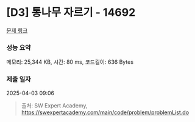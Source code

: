 # [D3] 통나무 자르기 - 14692 

[문제 링크](https://swexpertacademy.com/main/code/problem/problemDetail.do?contestProbId=AYJW0g-qlO8DFASv) 

### 성능 요약

메모리: 25,344 KB, 시간: 80 ms, 코드길이: 636 Bytes

### 제출 일자

2025-04-03 09:06



> 출처: SW Expert Academy, https://swexpertacademy.com/main/code/problem/problemList.do